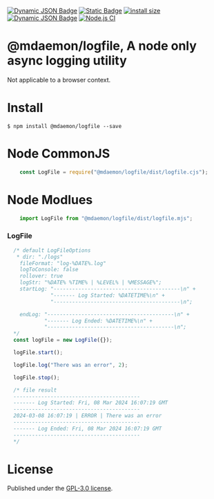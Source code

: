[![Dynamic JSON Badge](https://img.shields.io/badge/dynamic/json?url=https%3A%2F%2Fraw.githubusercontent.com%2Fmdaemon-technologies%2Flogfile%2Fmain%2Fpackage.json&query=%24.version&prefix=v&label=npm&color=blue)](https://www.npmjs.com/package/@mdaemon/logfile) [![Static Badge](https://img.shields.io/badge/node-v16%2B-blue?style=flat&label=node&color=blue)](https://nodejs.org) [![install size](https://packagephobia.com/badge?p=@mdaemon/logfile)](https://packagephobia.com/result?p=@mdaemon/logfile) [![Dynamic JSON Badge](https://img.shields.io/badge/dynamic/json?url=https%3A%2F%2Fraw.githubusercontent.com%2Fmdaemon-technologies%2Flogfile%2Fmain%2Fpackage.json&query=%24.license&prefix=v&label=license&color=green)](https://github.com/mdaemon-technologies/logfile/blob/main/LICENSE) [![Node.js CI](https://github.com/mdaemon-technologies/logfile/actions/workflows/node.js.yml/badge.svg)](https://github.com/mdaemon-technologies/logfile/actions/workflows/node.js.yml)

# @mdaemon/logfile, A node only async logging utility
 
 Not applicable to a browser context.

# Install #

    $ npm install @mdaemon/logfile --save

# Node CommonJS #
```javascript
    const LogFile = require("@mdaemon/logfile/dist/logfile.cjs");
```

# Node Modlues #
```javascript
    import LogFile from "@mdaemon/logfile/dist/logfile.mjs";
```

### LogFile ###

```javascript
  /* default LogFileOptions 
   * dir: "./logs"
    fileFormat: "log-%DATE%.log"
    logToConsole: false
    rollover: true
    logStr: "%DATE% %TIME% | %LEVEL% | %MESSAGE%";
    startLog: "-----------------------------------------\n" +
              "------- Log Started: %DATETIME%\n" +
              "-----------------------------------------\n";

    endLog: "-----------------------------------------\n" +
            "------- Log Ended: %DATETIME%\n" +
            "-----------------------------------------\n";
  */
  const logFile = new LogFile({});

  logFile.start();

  logFile.log("There was an error", 2);

  logFile.stop();

  /* file result 
  -----------------------------------------
  ------- Log Started: Fri, 08 Mar 2024 16:07:19 GMT
  -----------------------------------------
  2024-03-08 16:07:19 | ERROR | There was an error
  -----------------------------------------
  ------- Log Ended: Fri, 08 Mar 2024 16:07:19 GMT
  -----------------------------------------
  */
```
# License #

Published under the [GPL-3.0 license](https://github.com/mdaemon-technologies/logfile/blob/main/LICENSE "GPL-3.0 License").

